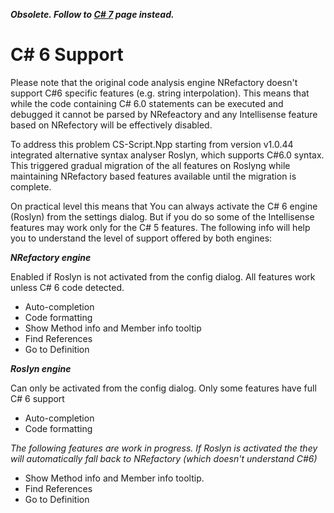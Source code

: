 __*Obsolete. Follow to [C# 7](CSharp_7.md) page instead.*__

# C# 6 Support

Please note that the original code analysis engine NRefactory doesn't support C#6 specific features (e.g. string interpolation). This means that while the code containing C# 6.0 statements can be executed and debugged it cannot be parsed by NRefeactory and any Intellisense feature based on NRefectory will be effectively disabled.

To address this problem CS-Script.Npp starting from version v1.0.44 integrated alternative syntax analyser Roslyn, which supports C#6.0 syntax. This triggered gradual migration of the all features on Roslyng while maintaining NRefactory based features available until the migration is complete.

On practical level this means that You can always activate the C# 6 engine (Roslyn) from the settings dialog. But if you do so some of the Intellisense features may work only for the C# 5 features. The following info will help you to understand the level of support offered by both engines:

__*NRefactory engine*__

Enabled if Roslyn is not activated from the config dialog. All features work unless C# 6 code detected.
* Auto-completion 
* Code formatting
* Show Method info and Member info tooltip
* Find References
* Go to Definition

__*Roslyn engine*__

Can only be activated from the config dialog. Only some features have full C# 6 support
* Auto-completion  
* Code formatting

_The following features are work in progress. If Roslyn is activated the they will automatically fall back to NRefactory (which doesn't understand C#6)_

* Show Method info and Member info tooltip. 
* Find References
* Go to Definition


